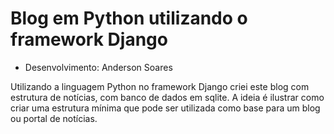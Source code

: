 # Blog em Python utilizando o framework Django

- Desenvolvimento: Anderson Soares

Utilizando a linguagem Python no framework Django criei este blog com estrutura de notícias, com banco de dados em sqlite. A ideia é ilustrar como criar uma estrutura mínima que pode ser utilizada como base para um blog ou portal de notícias. 